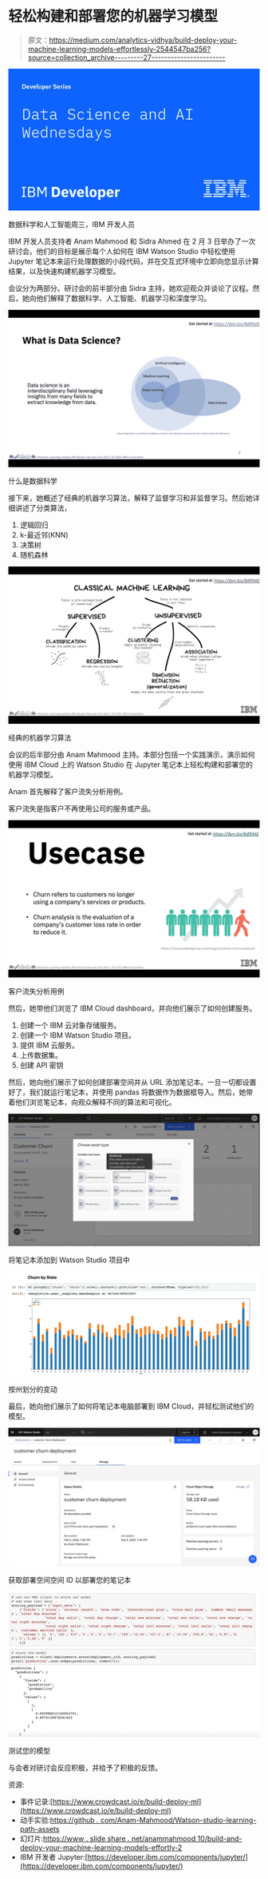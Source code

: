 # 轻松构建和部署您的机器学习模型

> 原文：<https://medium.com/analytics-vidhya/build-deploy-your-machine-learning-models-effortlessly-2544547ba256?source=collection_archive---------27----------------------->

![](img/833d88a6cc5ca22cdcec94712390cfb4.png)

数据科学和人工智能周三，IBM 开发人员

IBM 开发人员支持者 Anam Mahmood 和 Sidra Ahmed 在 2 月 3 日举办了一次研讨会。他们的目标是展示每个人如何在 IBM Watson Studio 中轻松使用 Jupyter 笔记本来运行处理数据的小段代码，并在交互式环境中立即向您显示计算结果，以及快速构建机器学习模型。

会议分为两部分。研讨会的前半部分由 Sidra 主持，她欢迎观众并谈论了议程。然后，她向他们解释了数据科学、人工智能、机器学习和深度学习。

![](img/f891d4dcdaa4d99cc965970e4ecc37bf.png)

什么是数据科学

接下来，她概述了经典的机器学习算法，解释了监督学习和非监督学习。然后她详细讲述了分类算法，

1.  逻辑回归
2.  k-最近邻(KNN)
3.  决策树
4.  随机森林

![](img/c029ad2fbaf0909bdda7a8b420f81f18.png)

经典的机器学习算法

会议的后半部分由 Anam Mahmood 主持。本部分包括一个实践演示，演示如何使用 IBM Cloud 上的 Watson Studio 在 Jupyter 笔记本上轻松构建和部署您的机器学习模型。

Anam 首先解释了客户流失分析用例。

客户流失是指客户不再使用公司的服务或产品。

![](img/d8ed750a3b82153c1b19ca802890079c.png)

客户流失分析用例

然后，她带他们浏览了 IBM Cloud dashboard，并向他们展示了如何创建服务。

1.  创建一个 IBM 云对象存储服务。
2.  创建一个 IBM Watson Studio 项目。
3.  提供 IBM 云服务。
4.  上传数据集。
5.  创建 API 密钥

然后，她向他们展示了如何创建部署空间并从 URL 添加笔记本。一旦一切都设置好了，我们就运行笔记本，并使用 pandas 将数据作为数据框导入。然后，她带着他们浏览笔记本，向观众解释不同的算法和可视化。

![](img/da642e94ce33c398dc8363e6ae51220c.png)

将笔记本添加到 Watson Studio 项目中

![](img/05fe20915ea0458d81377dab291fafb6.png)

按州划分的变动

最后，她向他们展示了如何将笔记本电脑部署到 IBM Cloud，并轻松测试他们的模型。

![](img/254ea5227a19a3c2bc4eea87a7b05c38.png)

获取部署空间空间 ID 以部署您的笔记本

![](img/736b134484e2bf2ad0a58eb73adb0494.png)

测试您的模型

与会者对研讨会反应积极，并给予了积极的反馈。

资源:

*   事件记录:[https://www.crowdcast.io/e/build-deploy-ml](https://www.crowdcast.io/e/build-deploy-ml)
*   动手实验:[https://github . com/Anam-Mahmood/Watson-studio-learning-path-assets](https://github.com/Anam-Mahmood/watson-studio-learning-path-assets)
*   幻灯片:[https://www . slide share . net/anammahmood 10/build-and-deploy-your-machine-learning-models-effortly-2](https://www.slideshare.net/AnamMahmood10/build-and-deploy-your-machine-learning-models-effortlessly-2)
*   IBM 开发者 Jupyter:[https://developer.ibm.com/components/jupyter/](https://developer.ibm.com/components/jupyter/)